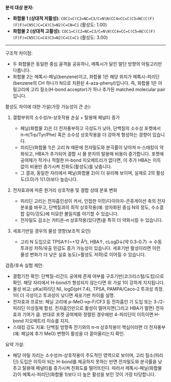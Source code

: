 **분석 대상 분자:**
- **화합물 1 (상대적 저활성):** `COC1=C(C2=NC=C3/C=N\N(CC4=CC=C(C5=NC(C(F)(F)F)=CN5C)C=C4)C3=N2)C=CN=C1` (활성도: 1.00)
- **화합물 2 (상대적 고활성):** `COC1=C(C2=NC=C3/C=N\N(CC4=CC=C(C5=NC(C(F)(F)F)=CN5C)C=C4)C3=N2)C=CC=C1` (활성도: 3.00)

---
구조적 차이점:
- 두 화합물은 동일한 중심 골격을 공유하나, 메톡시가 달린 말단 방향의 아릴고리만 다릅니다.
- 화합물 2는 메톡시-페닐(benzene)이고, 화합물 1은 해당 위치가 메톡시-피리딘(benzene의 CH 하나가 N으로 치환된 4-aza-phenyl)입니다. 즉, 화합물 1은 아릴고리에 고리 질소(H-bond acceptor)가 하나 추가된 matched molecular pair입니다.

활성도 차이에 대한 가설(가장 가능성이 큰 순):
1) 결합부위의 소수성/π-상호작용 손실 + 탈용매 페널티 증가
   - 페닐(화합물 2)은 더 전자풍부하고 극성도가 낮아, 단백질의 소수성 포켓에서 π–π(Trp/Tyr/Phe) 혹은 소수성 상호작용을 더 강하게 형성하는 경향이 있습니다.
   - 피리딘(화합물 1)은 고리 N 때문에 전자밀도와 분극률이 낮아져 π-스태킹이 약화되고, HBA가 추가되어 결합 시 물 분자의 탈용매 비용이 증가합니다. 포켓에 공여체가 적거나 적절한 H-bond 지오메트리가 없다면, 이 추가 HBA는 이득 없이 비용만 증가시켜 친화도(활성도)를 낮춥니다.
   - 그 결과, 동일한 자리에서 페닐(화합물 2)이 더 유리해 보이며, 실제로 2의 활성도(3.0)가 1(1.0)보다 높습니다.

2) 전자효과에 따른 원거리 상호작용 및 결합 상태 분포 변화
   - 피리딘 고리는 전자흡인성이 커서, 인접한 이민/다이아자-콘쥬게이션 축의 전자분포를 바꾸고, 단백질과의 최적 상호작용(예: 양자화된 중심 N의 정도, 수소결합 길이/강도)에 미묘한 불일치를 야기할 수 있습니다.
   - 전자밀도 감소는 카티온–π 상호작용(있다면)을 특히 더 약화시킬 수 있습니다.

3) 세포기반일 경우의 물성 영향(보조적 요인)
   - 고리 N 도입으로 TPSA↑(~+12 Å²), HBA↑, cLogD↓(약 0.3–0.7) → 수동 투과성 저하/유출 민감도 증가 가능성이 있습니다. 세포기반 활성이라면 이런 물성 변화가 더 낮은 실효 농도(=활성도 저하)로 이어질 수 있습니다.

검증/후속 실험 제안:
- 결합기전 확인: 단백질–리간드 공여체 존재 여부를 구조기반(코크리스털/도킹)으로 확인. 해당 자리에서 H-bond가 형성되지 않는다면 위 가설 1이 강하게 지지됩니다.
- 물성 비교: pKa(피리딘 N), logD(pH 7.4), TPSA, PAMPA/Caco-2 투과성 측정. 1이 더 극성이고 투과성이 낮다면 세포기반 차이를 설명.
- 전자효과 프로브: 페닐 고리에 p-MeO→p-F/CF3 등 전자흡인 기 도입 또는 3-/2-피리딘 이성질체 합성. 전자흡인만으로 활성이 떨어지면(그리고 HBA가 멀면) 전자효과 기여가 큼. 반대로 포켓 공여체와 정렬된 경우에만 4-피리딘이 이득이면 H-bond 지오메트리 이슈를 지지.
- 스태킹 강도 지표: 단백질 방향족 잔기와의 π–π 상호작용이 핵심이라면 더 전자풍부(예: 페닐에 추가 MeO) 변형이 활성을 더 끌어올리는지 확인.

요약 가설:
- 해당 아릴 자리는 소수성/π-상호작용이 주도적인 영역으로 보이며, 고리 질소(피리딘) 도입은 이득이 되는 H-bond를 제공하지 못하는 반면 전자밀도와 분극률을 낮추고 탈용매 페널티를 증가시켜 친화도를 떨어뜨린다. 따라서 메톡시-페닐(화합물 2)이 메톡시-피리딘(화합물 1)보다 더 높은 활성을 보인 것이 가장 타당합니다.
